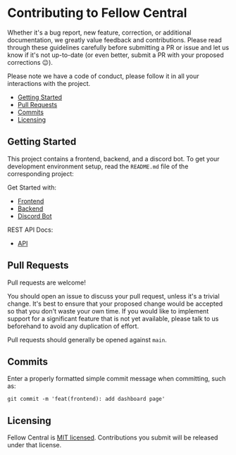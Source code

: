 # Contributing to Fellow Central

Whether it's a bug report, new feature, correction, or additional documentation, we greatly value feedback and contributions. Please read through these guidelines carefully before submitting a PR or issue and let us know if it's not up-to-date (or even better, submit a PR with your proposed corrections 😉).

Please note we have a code of conduct, please follow it in all your interactions with the project.

- [Getting Started](#getting-started)  
- [Pull Requests](#pull-requests)  
- [Commits](#commits)  
- [Licensing](#licensing)  


## Getting Started

This project contains a frontend, backend, and a discord bot. To get your development environment setup, read the `README.md` file of the corresponding project:

Get Started with:
- [Frontend](https://github.com/MLH-Fellowship/fellow-central/tree/main/frontend)
- [Backend](https://github.com/MLH-Fellowship/fellow-central/tree/main/backend)
- [Discord Bot](https://github.com/MLH-Fellowship/fellow-central/blob/main/discord-bot)

REST API Docs:
- [API](https://github.com/MLH-Fellowship/fellow-central/tree/main/docs)

## Pull Requests

Pull requests are welcome!

You should open an issue to discuss your pull request, unless it's a trivial change. It's best to ensure that your proposed change would be accepted so that you don't waste your own time. If you would like to implement support for a significant feature that is not yet available, please talk to us beforehand to avoid any duplication of effort.

Pull requests should generally be opened against `main`.

## Commits

Enter a properly formatted simple commit message when committing, such as:

```
git commit -m 'feat(frontend): add dashboard page'
```

## Licensing

Fellow Central is [MIT licensed](https://github.com/MLH-Fellowship/fellow-central/blob/main/LICENSE). Contributions you submit will be released under that license.
